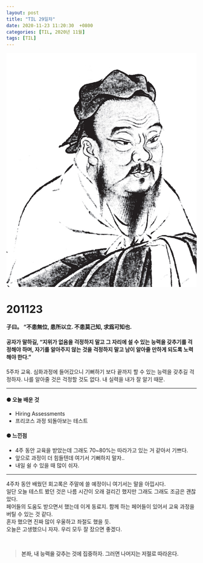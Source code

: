 ```yaml
---
layout: post
title: "TIL 29일차"
date: 2020-11-23 11:20:30  +0800
categories: [TIL, 2020년 11월]
tags: [TIL]
---
```


![image](/assets/img/sample/avatar.jpg)

# **201123**

#### **子曰。 “不患無位, 患所以立. 不患莫己知, 求爲可知也.**

#### **공자가 말하길, “지위가 없음을 걱정하지 말고 그 자리에 설 수 있는 능력을 갖추기를 걱정해야 하며, 자기를 알아주지 않는 것을 걱정하지 말고 남이 알아줄 만하게 되도록 노력해야 한다.”**

5주차 교육. 심화과정에 들어갔으니 기뻐하기 보다 끝까지 할 수 있는 능력을 갖추길 걱정하자. 나를 알아줄 것은 걱정할 것도 없다. 내 실력을 내가 잘 알기 때문.

---

#### **⚈ 오늘 배운 것**

- Hiring Assessments
- 프리코스 과정 되돌아보는 테스트

#### **⚈ 느낀점**

- 4주 동안 교육을 받았는데 그래도 70~80%는 따라가고 있는 거 같아서 기쁘다.
- 앞으로 과정이 더 힘들텐데 여기서 기뻐하지 말자..
- 내일 쉴 수 있을 때 많이 쉬자.

---

4주차 동안 배웠던 회고록은 주말에 쓸 예정이니 여기서는 말을 아낍시다.  
일단 오늘 테스트 봤던 것은 나름 시간이 오래 걸리긴 했지만 그래도 그래도 조금은 괜찮았다.  
페어들의 도움도 받으면서 했는데 이게 동료지. 함께 하는 페어들이 있어서 교육 과정을 버틸 수 있는 것 같다.  
혼자 했으면 진짜 많이 우울하고 좌절도 했을 듯.  
오늘은 고생했으니 자자. 우리 모두 잘 잤으면 좋겠다.

<br>

> **본좌, 내 능력을 갖추는 것에 집중하자. 그러면 나머지는 저절로 따라온다.**
